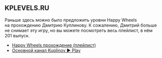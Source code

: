 ## KPLEVELS.RU

Раньше здесь можно было предложить уровни Happy Wheels на&nbsp;прохождению Дмитрию Куплинову. К&nbsp;сожалению, Дмитрий больше не&nbsp;снимает эту игру, но&nbsp;вы&nbsp;можете посмотреть весь плейлист, в&nbsp;нём 201&nbsp;выпуск.

- [Happy Wheels прохождение (плейлист)](http://bit.ly/Happy_Wheels_by_Kuplinov)
- [Основной канал Kuplinov ► Play](https://www.youtube.com/user/KuplinovPlay)
